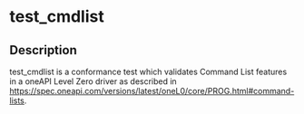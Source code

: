 # test_cmdlist

## Description
test_cmdlist is a conformance test which validates Command List features in a oneAPI Level Zero driver as described in https://spec.oneapi.com/versions/latest/oneL0/core/PROG.html#command-lists. 

